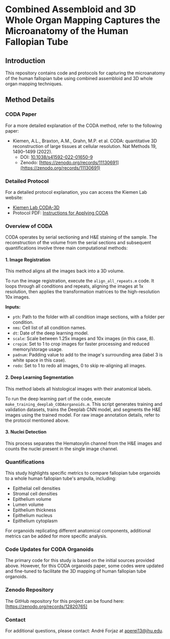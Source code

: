 # Combined Assembloid and 3D Whole Organ Mapping Captures the Microanatomy of the Human Fallopian Tube

## Introduction

This repository contains code and protocols for capturing the microanatomy of the human fallopian tube using combined assembloid and 3D whole organ mapping techniques.

## Method Details

### CODA Paper

For a more detailed explanation of the CODA method, refer to the following paper:

- Kiemen, A.L., Braxton, A.M., Grahn, M.P. et al. CODA: quantitative 3D reconstruction of large tissues at cellular resolution. Nat Methods 19, 1490–1499 (2022).
  - DOI: [10.1038/s41592-022-01650-9](https://doi.org/10.1038/s41592-022-01650-9)
  - Zenodo: [https://zenodo.org/records/11130691](https://zenodo.org/records/11130691)

### Detailed Protocol

For a detailed protocol explanation, you can access the Kiemen Lab website:

- [Kiemen Lab CODA-3D](https://labs.pathology.jhu.edu/kiemen/coda-3d/)
- Protocol PDF: [Instructions for Applying CODA](https://labs.pathology.jhu.edu/kiemen/wp-content/uploads/sites/39/2023/12/Instructions-for-applying-CODA.pdf)

### Overview of CODA

CODA operates by serial sectioning and H&E staining of the sample. The reconstruction of the volume from the serial sections and subsequent quantifications involve three main computational methods:

#### 1. Image Registration

This method aligns all the images back into a 3D volume.

To run the image registration, execute the `align_all_repeats.m` code. It loops through all conditions and repeats, aligning the images at 1x resolution, then applies the transformation matrices to the high-resolution 10x images.

**Inputs:**

- `pth`: Path to the folder with all condition image sections, with a folder per condition.
- `nms`: Cell list of all condition names.
- `dt`: Date of the deep learning model.
- `scale`: Scale between 1.25x images and 10x images (in this case, 8).
- `cropim`: Set to 1 to crop images for faster processing and reduced memory/storage usage.
- `padnum`: Padding value to add to the image's surrounding area (label 3 is white space in this case).
- `redo`: Set to 1 to redo all images, 0 to skip re-aligning all images.

#### 2. Deep Learning Segmentation

This method labels all histological images with their anatomical labels.

To run the deep learning part of the code, execute `make_training_deeplab_CODAorganoids.m`. This script generates training and validation datasets, trains the Deeplab CNN model, and segments the H&E images using the trained model. For raw image annotation details, refer to the protocol mentioned above.

#### 3. Nuclei Detection

This process separates the Hematoxylin channel from the H&E images and counts the nuclei present in the single image channel.

### Quantifications

This study highlights specific metrics to compare fallopian tube organoids to a whole human fallopian tube's ampulla, including:

- Epithelial cell densities
- Stromal cell densities
- Epithelium volume
- Lumen volume
- Epithelium thickness
- Epithelium nucleus
- Epithelium cytoplasm

For organoids replicating different anatomical components, additional metrics can be added for more specific analysis.

### Code Updates for CODA Organoids

The primary code for this study is based on the initial sources provided above. However, for this CODA organoids paper, some codes were updated and fine-tuned to facilitate the 3D mapping of human fallopian tube organoids.

### Zenodo Repository

The GitHub repository for this project can be found here: [https://zenodo.org/records/12820765]

### Contact

For additional questions, please contact: André Forjaz at [aperei13@jhu.edu](mailto:aperei13@jhu.edu).

